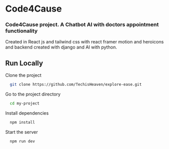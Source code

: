 # Code4Cause

### Code4Cause project. A Chatbot AI with doctors appointment functionality

Created in React js and tailwind css with react framer motion and heroicons and backend created with django and AI with python.

## Run Locally

Clone the project

```bash
  git clone https://github.com/TechisHeaven/explore-ease.git
```

Go to the project directory

```bash
  cd my-project
```

Install dependencies

```bash
  npm install
```

Start the server

```bash
  npm run dev
```
